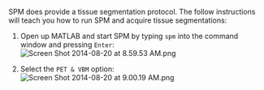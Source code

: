 SPM does provide a tissue segmentation protocol. The follow instructions will teach you how to run SPM and acquire tissue segmentations:

1. Open up MATLAB and start SPM by typing `spm` into the command window and pressing `Enter`:
![Screen Shot 2014-08-20 at 8.59.53 AM.png](https://bitbucket.org/repo/pAjpdx/images/110745740-Screen%20Shot%202014-08-20%20at%208.59.53%20AM.png)

2. Select the `PET & VBM` option:
![Screen Shot 2014-08-20 at 9.00.19 AM.png](https://bitbucket.org/repo/pAjpdx/images/1498431423-Screen%20Shot%202014-08-20%20at%209.00.19%20AM.png)
